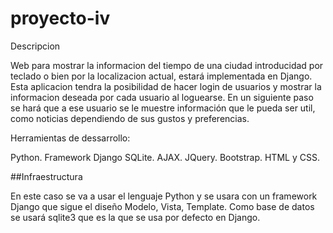 # proyecto-iv

Descripcion

Web para mostrar la informacion del tiempo de una ciudad introducidad por teclado o bien por la localizacion actual, estará implementada en Django.
Esta aplicacion tendra la posibilidad de hacer login de usuarios y mostrar la informacion deseada por cada usuario al loguearse.
En un siguiente paso se hará que a ese usuario se le muestre información que le pueda ser util, como noticias dependiendo de sus gustos y preferencias.


Herramientas de dessarrollo:

Python.
Framework Django
SQLite.
AJAX.
JQuery.
Bootstrap.
HTML y CSS.

##Infraestructura

En este caso se va a usar el lenguaje Python y se usara con un framework Django que sigue el diseño Modelo, Vista, Template.
Como base de datos se usará sqlite3 que es la que se usa por defecto en Django.
